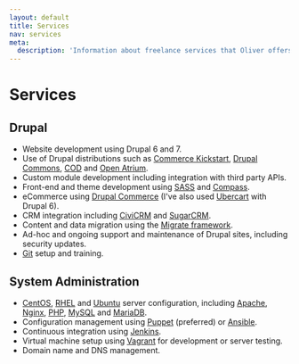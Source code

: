 ```yaml
---
layout: default
title: Services
nav: services
meta:
  description: 'Information about freelance services that Oliver offers.'
---
```

# Services

## Drupal

* Website development using Drupal 6 and 7.
* Use of Drupal distributions such as [Commerce Kickstart](https://www.drupal.org/project/commerce_kickstart), [Drupal Commons](https://www.drupal.org/project/commons), [COD](https://www.drupal.org/project/cod) and [Open Atrium](https://www.drupal.org/project/openatrium).
* Custom module development including integration with third party APIs.
* Front-end and theme development using [SASS](http://sass-lang.com) and [Compass](http://compass-style.org).
* eCommerce using [Drupal Commerce](http://drupalcommerce.org) (I've also used [Ubercart](http://ubercart.org) with Drupal 6).
* CRM integration including [CiviCRM](http://civicrm.org) and [SugarCRM](www.sugarcrm.com).
* Content and data migration using the [Migrate framework](http://www.drupal.org/migrate).
* Ad-hoc and ongoing support and maintenance of Drupal sites, including security updates.
* [Git](http://git-scm.com) setup and training.

## System Administration

* [CentOS](http://www.centos.org), [RHEL](http://www.redhat.com/en/technologies/linux-platforms/enterprise-linux) and [Ubuntu](http://www.ubuntu.com/server) server configuration, including [Apache](http://apache.org), [Nginx](http://nginx.org), [PHP](http://php.net), [MySQL](http://mysql.com) and [MariaDB](https://mariadb.org).
* Configuration management using [Puppet](http://puppetlabs.com) (preferred) or [Ansible](http://www.ansible.com).
* Continuous integration using [Jenkins](http://jenkins-ci.org).
* Virtual machine setup using [Vagrant](http://vagrantup.com) for development or server testing.
* Domain name and DNS management.